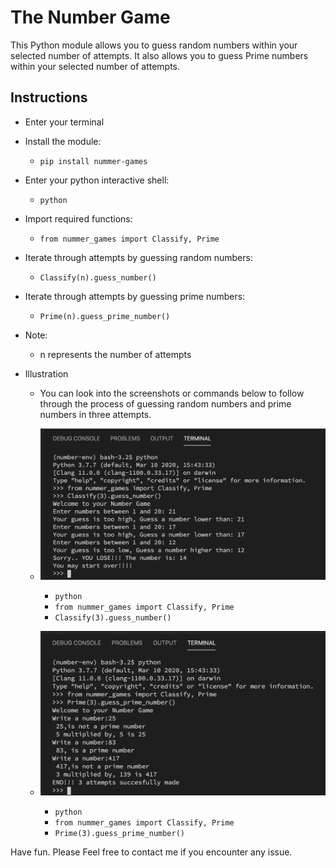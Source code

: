 # The Number Game

This Python module allows you to guess random numbers within your selected
number of attempts. It also allows you to guess Prime numbers within your
selected number of attempts.

## Instructions
- Enter your terminal

- Install the module:
    - ```pip install nummer-games```

- Enter your python interactive shell:
    - ```python```

- Import required functions:
    - ```from nummer_games import Classify, Prime```

- Iterate through attempts by guessing random numbers:
    - ```Classify(n).guess_number()```

- Iterate through attempts by guessing prime numbers:
    - ```Prime(n).guess_prime_number()```

- Note:
    - n represents the number of attempts

- Illustration
    - You can look into the screenshots or commands below to follow through the
      process of guessing random numbers and prime numbers in three attempts.

    - ![Random numbers](https://github.com/imisi-akande/number-game/blob/develop/images/guess_numbers.png)
        - ```python```
        - ```from nummer_games import Classify, Prime```
        - ```Classify(3).guess_number()```


    - ![Prime numbers](https://github.com/imisi-akande/number-game/blob/develop/images/guess_prime_numbers.png)
        - ```python```
        - ```from nummer_games import Classify, Prime```
        - ```Prime(3).guess_prime_number()```

Have fun. Please Feel free to contact me if you encounter any issue.